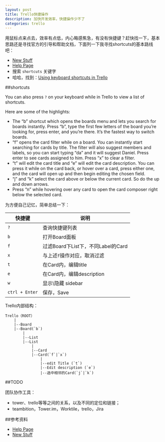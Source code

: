 ```yaml
---
layout: post
title: Trello快捷操作
description: 加快开发效率，快捷操作少不了
categories: trello
---
```




用鼠标点来点去，效率有点低，内心略感焦急，有没有快捷键？赶快找一下，基本思路还是寻找官方的引导和帮助文档，下面列一下我寻找shortcuts的基本路线吧：

* [New Stuff][New Stuff]
* [Help Page][Help Page]
* 搜索 `shortcuts` 关键字
* 哈哈，找到：[Using keyboard shortcuts in Trello][Using keyboard shortcuts in Trello]

##shortcuts


You can also press `?` on your keyboard while in Trello to view a list of shortcuts.

Here are some of the highlights:

* The “b” shortcut which opens the boards menu and lets you search for boards instantly. Press “b”, type the first few letters of the board you’re looking for, press enter, and you’re there. It’s the fastest way to switch boards.
* “f” opens the card filter while on a board. You can instantly start searching for cards by title. The filter will also suggest members and labels, so you can start typing “da” and it will suggest Daniel. Press enter to see cards assigned to him. Press “x” to clear a filter.
* “t” will edit the card title and “e” will edit the card description. You can press it while on the card back, or hover over a card, press either one, and the card will open up and then begin editing the chosen field.
* “j” and “k” select the card above or below the current card. So do the up and down arrows.
* Press “n” while hovering over any card to open the card composer right below the selected card.


为方便自己记忆，简单总结一下：

|快捷键|说明|
|-----|----|
|`?`|查询快捷键列表|
|`b`|打开Board面板|
|`f`|过滤Board下List下，不同Label的Card|
|`x`|与上述`f`操作对应，取消过滤|
|`t`|在Card内，编辑title|
|`e`|在Card内，编辑description|
|`w`|显示\隐藏 sidebar|
|`ctrl + Enter`| 保存，Save|




Trello内部结构：

	Trello（ROOT）
		|
		|--Board
		|--Board(`b`)
			|
			|--List
			|--List
				|
				|--Card
				|--Card(`f`|`x`)
					|
					|--edit Title (`t`)
					|--Edit description (`e`)
					|--选中相邻的Card(`j`|`k`)



##TODO

团队协作工具：

* tower、trello等等之间的关系，以及不同的定位和链接；
* teambition，Tower.im，Worktile，trello，Jira


##参考资料


* [Help Page][Help Page]
* [New Stuff][New Stuff]




[NingG]:    									http://ningg.github.com  "NingG"
[New Stuff]:									https://trello.com/yourway
[Help Page]:									http://help.trello.com/
[Using keyboard shortcuts in Trello]:			http://help.trello.com/article/798-using-keyboard-shortcuts-in-trello











